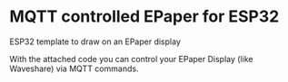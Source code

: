 # MQTT controlled EPaper for ESP32
ESP32 template to draw on an EPaper display

With the attached code you can control your EPaper Display (like Waveshare) via MQTT commands.
